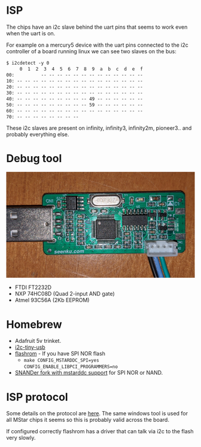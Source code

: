 # ISP

The chips have an i2c slave behind the uart pins that seems to work even when the uart is on.

For example on a mercury5 device with the uart pins connected to the i2c controller of a board
running linux we can see two slaves on the bus:

```
$ i2cdetect -y 0
     0  1  2  3  4  5  6  7  8  9  a  b  c  d  e  f
00:          -- -- -- -- -- -- -- -- -- -- -- -- -- 
10: -- -- -- -- -- -- -- -- -- -- -- -- -- -- -- -- 
20: -- -- -- -- -- -- -- -- -- -- -- -- -- -- -- -- 
30: -- -- -- -- -- -- -- -- -- -- -- -- -- -- -- -- 
40: -- -- -- -- -- -- -- -- -- 49 -- -- -- -- -- -- 
50: -- -- -- -- -- -- -- -- -- 59 -- -- -- -- -- -- 
60: -- -- -- -- -- -- -- -- -- -- -- -- -- -- -- -- 
70: -- -- -- -- -- -- -- -- 
```

These i2c slaves are present on infinity, infinity3, infinity2m, pioneer3.. and probably everything else.

# Debug tool

![isp tool front](debugtool_front_thumb.jpg)

- FTDI FT2232D
- NXP 74HC08D (Quad 2-input AND gate)
- Atmel 93C56A (2Kb EEPROM)

# Homebrew

- Adafruit 5v trinket.
- [i2c-tiny-usb](https://github.com/harbaum/I2C-Tiny-USB/tree/master/digispark)
- [flashrom](https://github.com/flashrom/flashrom) - If you have SPI NOR flash
  - ```make CONFIG_MSTARDDC_SPI=yes CONFIG_ENABLE_LIBPCI_PROGRAMMERS=no```
- [SNANDer fork with mstarddc support](https://github.com/fifteenhex/SNANDer/tree/mstar) for SPI NOR or NAND.

# ISP protocol

Some details on the protocol are [here](http://boeglin.org/blog/index.php?entry=Flashing-a-BenQ-Z-series-for-free%40dom%40). The same windows tool is used for all MStar chips it seems so this is probably valid across the board.

If configured correctly flashrom has a driver that can talk via i2c to the flash very slowly.
